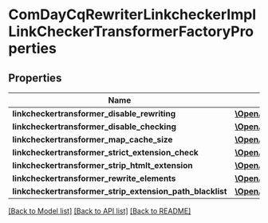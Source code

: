 # ComDayCqRewriterLinkcheckerImplLinkCheckerTransformerFactoryProperties

## Properties
Name | Type | Description | Notes
------------ | ------------- | ------------- | -------------
**linkcheckertransformer_disable_rewriting** | [**\OpenAPI\Client\Model\ConfigNodePropertyBoolean**](ConfigNodePropertyBoolean.md) |  | [optional] 
**linkcheckertransformer_disable_checking** | [**\OpenAPI\Client\Model\ConfigNodePropertyBoolean**](ConfigNodePropertyBoolean.md) |  | [optional] 
**linkcheckertransformer_map_cache_size** | [**\OpenAPI\Client\Model\ConfigNodePropertyInteger**](ConfigNodePropertyInteger.md) |  | [optional] 
**linkcheckertransformer_strict_extension_check** | [**\OpenAPI\Client\Model\ConfigNodePropertyBoolean**](ConfigNodePropertyBoolean.md) |  | [optional] 
**linkcheckertransformer_strip_htmlt_extension** | [**\OpenAPI\Client\Model\ConfigNodePropertyBoolean**](ConfigNodePropertyBoolean.md) |  | [optional] 
**linkcheckertransformer_rewrite_elements** | [**\OpenAPI\Client\Model\ConfigNodePropertyArray**](ConfigNodePropertyArray.md) |  | [optional] 
**linkcheckertransformer_strip_extension_path_blacklist** | [**\OpenAPI\Client\Model\ConfigNodePropertyArray**](ConfigNodePropertyArray.md) |  | [optional] 

[[Back to Model list]](../README.md#documentation-for-models) [[Back to API list]](../README.md#documentation-for-api-endpoints) [[Back to README]](../README.md)


